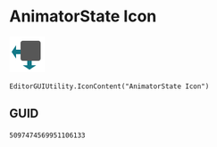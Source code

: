 # AnimatorState Icon
![](/img/AnimatorState%20Icon.png)

``` CSharp
EditorGUIUtility.IconContent("AnimatorState Icon")
```
## GUID
```
5097474569951106133
```
